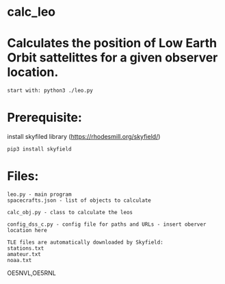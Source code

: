 # calc_leo

# Calculates the position of Low Earth Orbit sattelittes for a given observer location.
```
start with: python3 ./leo.py
```
# Prerequisite:
install skyfiled library (https://rhodesmill.org/skyfield/)
```
pip3 install skyfield
```
# Files:
```
leo.py - main program
spacecrafts.json - list of objects to calculate
```
```
calc_obj.py - class to calculate the leos

config_dss_c.py - config file for paths and URLs - insert oberver location here

```
```
TLE files are automatically downloaded by Skyfield:
stations.txt
amateur.txt
noaa.txt
```
OE5NVL,OE5RNL

